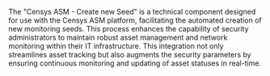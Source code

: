 The "Censys ASM - Create new Seed" is a technical component designed for use with the Censys ASM platform, facilitating the automated creation of new monitoring seeds. This process enhances the capability of security administrators to maintain robust asset management and network monitoring within their IT infrastructure. This integration not only streamlines asset tracking but also augments the security parameters by ensuring continuous monitoring and updating of asset statuses in real-time.
